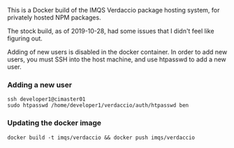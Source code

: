 This is a Docker build of the IMQS Verdaccio package hosting system, for privately hosted NPM packages.

The stock build, as of 2019-10-28, had some issues that I didn't feel like figuring out.

Adding of new users is disabled in the docker container. In order to add new users,
you must SSH into the host machine, and use htpasswd to add a new user.

### Adding a new user
```shell
ssh developer1@cimaster01
sudo htpasswd /home/developer1/verdaccio/auth/htpasswd ben
```

### Updating the docker image
`docker build -t imqs/verdaccio && docker push imqs/verdaccio`
